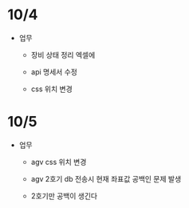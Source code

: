 #   10/4

- 업무

    - 장비 상태 정리 엑셀에

    - api 명세서 수정

    - css 위치 변경

# 10/5

- 업무

    - agv css 위치 변경

    - agv 2호기 db 전송시 현재 좌표값 공백인 문제 발생
    - 2호기만 공백이 생긴다 
